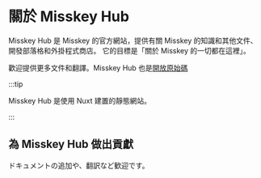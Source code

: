 # 關於 Misskey Hub

Misskey Hub 是 Misskey 的官方網站，提供有關 Misskey 的知識和其他文件、開發部落格和外掛程式商店。
它的目標是「關於 Misskey 的一切都在這裡」。

歡迎提供更多文件和翻譯。Misskey Hub 也是[開放原始碼](https://github.com/misskey-dev/misskey-hub)

:::tip

Misskey Hub 是使用 Nuxt 建置的靜態網站。

:::

## 為 Misskey Hub 做出貢獻

ドキュメントの追加や、翻訳など歓迎です。
